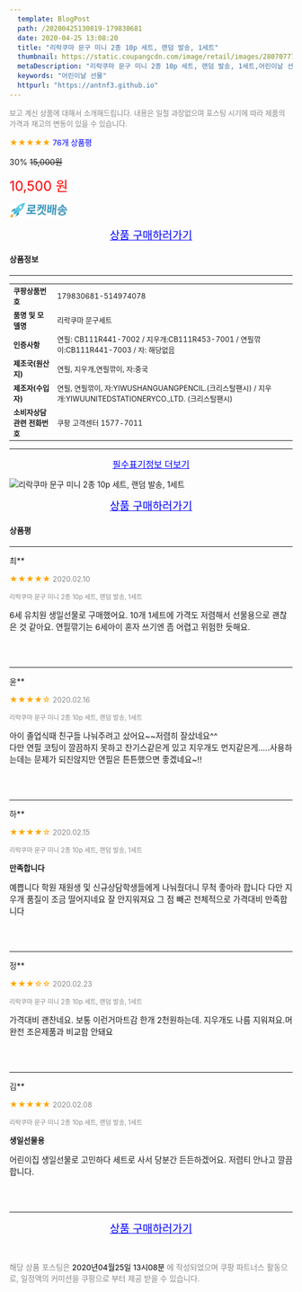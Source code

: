 ```yaml
---
  template: BlogPost
  path: /20200425130819-179830681
  date: 2020-04-25 13:08:20
  title: "리락쿠마 문구 미니 2종 10p 세트, 랜덤 발송, 1세트"
  thumbnail: https://static.coupangcdn.com/image/retail/images/280707774319929-46c71b57-62eb-4ad5-b6f8-f5ebf320a589.jpg
  metaDescription: "리락쿠마 문구 미니 2종 10p 세트, 랜덤 발송, 1세트,어린이날 선물"
  keywords: "어린이날 선물"
  httpurl: "https://antnf3.github.io"
---
```

  
<span style="color: #888;font-size:0.8rem">보고 계신 상품에 대해서 소개해드립니다.
내용은 일절 과장없으며 포스팅 시기에 따라 제품의 가격과 재고의 변동이 있을 수 있습니다.</span>
  
<span style="color: orange;">★★★★★</span> <span style="color: blue;font-size: 0.85rem;">76개 상품평</span>

<span style="font-size: 0.9rem">30%</span> <span style="font-size: 0.9rem">~~15,000원~~</span>

<span style="color: red;font-size: 1.5rem;">10,500 원</span>

![로켓배송](/assets/rocket_logo.png)

<p align="center"><a href="http://me2.do/GWKAvsL1" style="font-size: 1.2rem; color: blue;">상품 구매하러가기</a></p>

#### 상품정보

---

|                  |                       |
| ---------------- | --------------------- |
| **<span style="font-size:0.8rem;">쿠팡상품번호</span>** | <span style="font-size:0.8rem;">179830681-514974078</span> |
| **<span style="font-size:0.8rem;">품명 및 모델명</span>**    | <span style="font-size:0.8rem;">리락쿠마 문구세트</span>        |
| **<span style="font-size:0.8rem;">인증사항</span>**    | <span style="font-size:0.8rem;">연필: CB111R441-7002 / 지우개:CB111R453-7001 / 연필깎이:CB111R441-7003 / 자: 해당없음</span>        |
| **<span style="font-size:0.8rem;">제조국(원산지)</span>**    | <span style="font-size:0.8rem;">연필, 지우개,연필깎이, 자:중국</span>        |
| **<span style="font-size:0.8rem;">제조자(수입자)</span>**    | <span style="font-size:0.8rem;">연필, 연필깎이, 자:YIWUSHANGUANGPENCIL.(크리스탈팬시) / 지우개:YIWUUNITEDSTATIONERYCO.,LTD.	(크리스탈팬시)</span>        |
| **<span style="font-size:0.8rem;">소비자상담 관련 전화번호</span>**    | <span style="font-size:0.8rem;">쿠팡 고객센터 1577-7011</span>        |

---

<p align="center"><a href="http://me2.do/GWKAvsL1" style="font-size: 1rem; color: blue;">필수표기정보 더보기</a></p>

![리락쿠마 문구 미니 2종 10p 세트, 랜덤 발송, 1세트](http://thumbnail8.coupangcdn.com/thumbnails/remote/q89/image/retail/images/281990414640853-bf32f767-ff85-4b5f-b4b2-e3769d745396.jpg)

<p align="center"><a href="http://me2.do/GWKAvsL1" style="font-size: 1.2rem; color: blue;">상품 구매하러가기</a></p>

#### 상품평
  
---
  
최**
    
<span style="color: orange;">★★★★★</span> <span style="font-size:0.8rem;color: #888;">2020.02.10</span>
    
<span style="color: #888;font-size:0.7rem">리락쿠마 문구 미니 2종 10p 세트, 랜덤 발송, 1세트</span>
    

    
<span style="font-size: 0.9rem;">6세 유치원 생일선물로 구매했어요.  10개 1세트에 가격도 저렴해서 선물용으로 괜찮은 것 같아요. 연필깎기는 6세아이 혼자 쓰기엔 좀 어렵고 위험한 듯해요.</span>
    
<br>
<br>

---
  
윤**
    
<span style="color: orange;">★★★★☆</span> <span style="font-size:0.8rem;color: #888;">2020.02.16</span>
    
<span style="color: #888;font-size:0.7rem">리락쿠마 문구 미니 2종 10p 세트, 랜덤 발송, 1세트</span>
    

    
<span style="font-size: 0.9rem;">아이 졸업식때 친구들 나눠주려고 샀어요~~저렴히 잘샀네요^^<br/>다만 연필 코팅이 깔끔하지 못하고 잔기스같은게 있고 지우개도 먼지같은게.....사용하는데는 문제가 되진않지만 연필은 튼튼했으면 좋겠네요~!!</span>
    
<br>
<br>

---
  
하**
    
<span style="color: orange;">★★★★☆</span> <span style="font-size:0.8rem;color: #888;">2020.02.15</span>
    
<span style="color: #888;font-size:0.7rem">리락쿠마 문구 미니 2종 10p 세트, 랜덤 발송, 1세트</span>
    
<span style="font-size:0.85rem">**만족합니다**</span>
    
<span style="font-size: 0.9rem;">예쁩니다 학원 재원생 및 신규상담학생들에게 나눠줬더니 무척 좋아라 합니다 다만 지우개 품질이 조금 떨어지네요 잘 안지워져요 그 점 빼곤 전체적으로 가격대비 만족합니다</span>
    
<br>
<br>

---
  
정**
    
<span style="color: orange;">★★★☆☆</span> <span style="font-size:0.8rem;color: #888;">2020.02.23</span>
    
<span style="color: #888;font-size:0.7rem">리락쿠마 문구 미니 2종 10p 세트, 랜덤 발송, 1세트</span>
    

    
<span style="font-size: 0.9rem;">가격대비 괜찬네요. 보통 이런거마트감 한개 2천원하는데. 지우개도 나름 지워져요.머 완전 조은제품과 비교함 안돼요</span>
    
<br>
<br>

---
  
김**
    
<span style="color: orange;">★★★★★</span> <span style="font-size:0.8rem;color: #888;">2020.02.08</span>
    
<span style="color: #888;font-size:0.7rem">리락쿠마 문구 미니 2종 10p 세트, 랜덤 발송, 1세트</span>
    
<span style="font-size:0.85rem">**생일선물용**</span>
    
<span style="font-size: 0.9rem;">어린이집 생일선물로 고민하다 세트로 사서 당분간 든든하겠어요. 저렴티 안나고 깔끔합니다.</span>
    
<br>
<br>


  
---
  
<p align="center"><a href="http://me2.do/GWKAvsL1" style="font-size: 1.2rem; color: blue;">상품 구매하러가기</a></p>
  
<br>
  
<span style="font-size: 0.85rem; color: #888;">해당 상품 포스팅은 <span style="color: #000;"> 2020년04월25일 13시08분 </span> 에 작성되었으며 쿠팡 파트너스 활동으로, 일정액의 커미션을 쿠팡으로 부터 제공 받을 수 있습니다.</span>